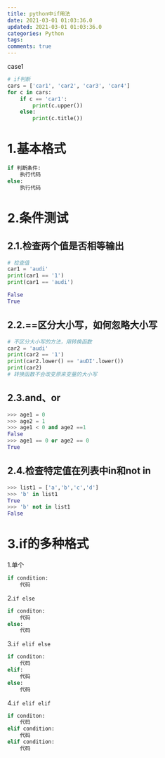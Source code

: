 ```yaml
---
title: python中if用法
date: 2021-03-01 01:03:36.0
updated: 2021-03-01 01:03:36.0
categories: Python
tags: 
comments: true
---
```



case1
```python
# if判断
cars = ['car1', 'car2', 'car3', 'car4']
for c in cars:
    if c == 'car1':
        print(c.upper())
    else:
        print(c.title())
```

# 1.基本格式
```python
if 判断条件:
	执行代码
else:
	执行代码
```
# 2.条件测试
## 2.1.检查两个值是否相等输出
```python
# 检查值
car1 = 'audi'
print(car1 == '1')
print(car1 == 'audi')

False
True
```

## 2.2.==区分大小写，如何忽略大小写
```python
# 不区分大小写的方法，用转换函数
car2 = 'audi'
print(car2 == '1')
print(car2.lower() == 'auDI'.lower())
print(car2)
# 转换函数不会改变原来变量的大小写
```
## 2.3.and、or
```python
>>> age1 = 0
>>> age2 = 1
>>> age1 < 0 and age2 ==1
False
>>> age1 == 0 or age2 == 0
True
```
## 2.4.检查特定值在列表中in和not in
```python
>>> list1 = ['a','b','c','d']
>>> 'b' in list1
True
>>> 'b' not in list1
False
```
# 3.if的多种格式
1.单个
```python
if condition:
	代码
```
2.`if else`
```python
if conditon:
	代码
else:
	代码
```
3.`if elif else`
```python
if conditon:
	代码
elif:
	代码
else:
	代码
```
4.`if elif elif`
```python
if conditon:
	代码
elif condition:
	代码
elif condition:
	代码
```

